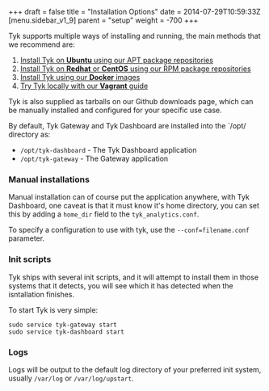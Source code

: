 +++
draft = false
title = "Installation Options"
date = 2014-07-29T10:59:33Z
[menu.sidebar_v1_9]
    parent = "setup"
    weight = -700
+++

Tyk supports multiple ways of installing and running, the main methods that we recommend are:

1. [Install Tyk on **Ubuntu** using our APT package repositories](../../setup/install-tyk-ubuntu/)
2. [Install Tyk on **Redhat** or **CentOS** using our RPM package repositories](../../setup/install-tyk-redhat-centos-el/)
3. [Install Tyk using our **Docker** images](../../setup/docker/)
3. [Try Tyk locally with our **Vagrant** guide](../../setup/vagrant-setup/)

Tyk is also supplied as tarballs on our Github downloads page, which can be manually installed and configured for your specific use case.

By default, Tyk Gateway and Tyk Dashboard are installed into the `/opt/ directory as:

- `/opt/tyk-dashboard` - The Tyk Dashboard application
- `/opt/tyk-gateway` - The Gateway application

### Manual installations

Manual installation can of course put the application anywhere, with Tyk Dashboard, one caveat is that it must know it's home directory, you can set this by adding a `home_dir` field to the `tyk_analytics.conf`.

To specify a configuration to use with tyk, use the `--conf=filename.conf` parameter.

### Init scripts

Tyk ships with several init scripts, and it will attempt to install them in those systems that it detects, you will see which it has detected when the isntallation finishes.

To start Tyk is very simple:

	sudo service tyk-gateway start
	sudo service tyk-dashboard start

### Logs

Logs will be output to the default log directory of your preferred init system, usually `/var/log` or `/var/log/upstart`.

